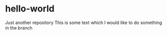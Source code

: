 # hello-world
Just another repository
This is some text which I would like to do something in the branch

